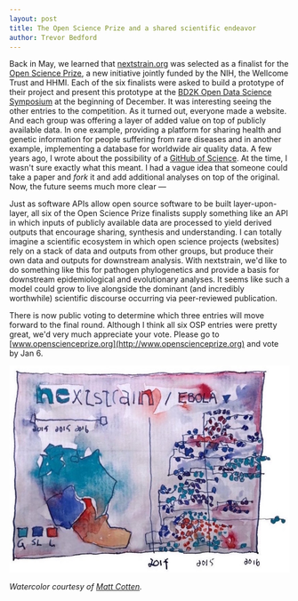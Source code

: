 ```yaml
---
layout: post
title: The Open Science Prize and a shared scientific endeavor
author: Trevor Bedford
---
```


Back in May, we learned that [nextstrain.org](http://nextstrain.org) was selected as a finalist for the [Open Science Prize](http://www.openscienceprize.org), a new initiative jointly funded by the NIH, the Wellcome Trust and HHMI. Each of the six finalists were asked to build a prototype of their project and present this prototype at the [BD2K Open Data Science Symposium](http://event.capconcorp.com/wp/bd2k-odss/) at the beginning of December. It was interesting seeing the other entries to the competition. As it turned out, everyone made a website. And each group was offering a layer of added value on top of publicly available data. In one example, providing a platform for sharing health and genetic information for people suffering from rare diseases and in another example, implementing a database for worldwide air quality data. A few years ago, I wrote about the possibility of a [GitHub of Science](/blog/github-of-science/). At the time, I wasn't sure exactly what this meant. I had a vague idea that someone could take a paper and _fork_ it and add additional analyses on top of the original. Now, the future seems much more clear &mdash;

Just as software APIs allow open source software to be built layer-upon-layer, all six of the Open Science Prize finalists supply something like an API in which inputs of publicly available data are processed to yield derived outputs that encourage sharing, synthesis and understanding. I can totally imagine a scientific ecosystem in which open science projects (websites) rely on a stack of data and outputs from other groups, but produce their own data and outputs for downstream analysis. With nextstrain, we'd like to do something like this for pathogen phylogenetics and provide a basis for downstream epidemiological and evolutionary analyses. It seems like such a model could grow to live alongside the dominant (and incredibly worthwhile) scientific discourse occurring via peer-reviewed publication.

There is now public voting to determine which three entries will move forward to the final round. Although I think all six OSP entries were pretty great, we'd very much appreciate your vote. Please go to [www.openscienceprize.org](http://www.openscienceprize.org) and vote by Jan 6.

<div class="row">
	<div class="col-md-2"></div>
	<div class="col-md-8">
		<img src="/images/blog/cotten_nextstrain_watercolor.jpg">
	</div>
	<div class="col-md-2"></div>
</div>

_Watercolor courtesy of [Matt Cotten](http://www.sanger.ac.uk/people/directory/cotten-matthew)._
